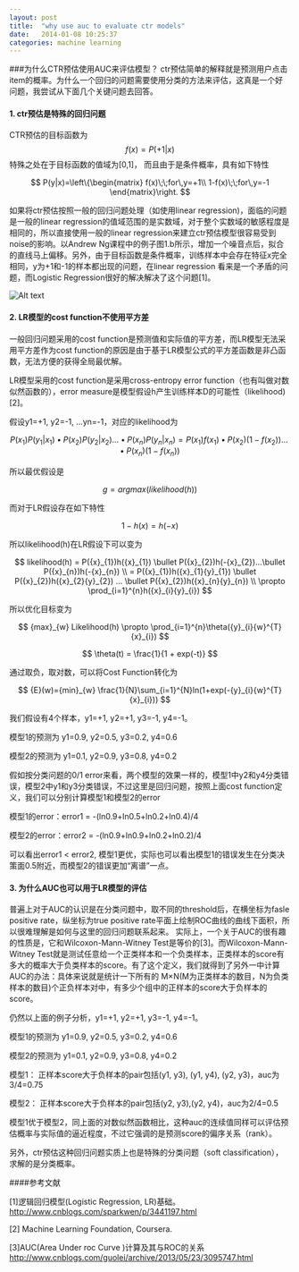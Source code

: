```yaml
---
layout: post
title:  "why use auc to evaluate ctr models"
date:   2014-01-08 10:25:37
categories: machine learning 
---
```


###为什么CTR预估使用AUC来评估模型？
ctr预估简单的解释就是预测用户点击item的概率。为什么一个回归的问题需要使用分类的方法来评估，这真是一个好问题，我尝试从下面几个关键问题去回答。

#### 1. ctr预估是特殊的回归问题

CTR预估的目标函数为
$$
   f(x) = P(+1|x)
$$
特殊之处在于目标函数的值域为[0,1]， 而且由于是条件概率，具有如下特性

$$
    P(y|x)=\left\{\begin{matrix}
                                    f(x)\;\;for\,y=+1\\
                                    1-f(x)\;\;for\,y=-1
\end{matrix}\right.
$$

如果将ctr预估按照一般的回归问题处理（如使用linear regression)，面临的问题是一般的linear regression的值域范围的是实数域，对于整个实数域的敏感程度是相同的，所以直接使用一般的linear regression来建立ctr预估模型很容易受到noise的影响。以Andrew Ng课程中的例子图1.b所示，增加一个噪音点后，拟合的直线马上偏移。另外，由于目标函数是条件概率，训练样本中会存在特征x完全相同，y为+1和-1的样本都出现的问题，在linear regression 看来是一个矛盾的问题，而Logistic Regression很好的解决解决了这个问题[1]。

![Alt text](data:image,local://linear_regression_noise.gif)

#### 2. LR模型的cost function不使用平方差
一般回归问题采用的cost function是预测值和实际值的平方差，而LR模型无法采用平方差作为cost function的原因是由于基于LR模型公式的平方差函数是非凸函数，无法方便的获得全局最优解。

LR模型采用的cost function是采用cross-entropy error function（也有叫做对数似然函数的），error measure是模型假设h产生训练样本D的可能性（likelihood)[2]。

假设y1=+1, y2=-1, ...yn=-1，对应的likelihood为

$$
    P({x}_{1})P({y}_{1}|{x}_{1}) \bullet P({x}_{2})P({y}_{2}|{x}_{2}) ... \bullet P({x}_{n})P({y}_{n}|{x}_{n}) = P({x}_{1})f({x}_{1}) \bullet P({x}_{2})(1-f({x}_{2})) ... \bullet P({x}_{n})(1-f({x}_{n}))
$$

  所以最优假设是

$$
    g = argmax(likelihood(h))
$$

而对于LR假设存在如下特性

$$
    1 - h(x) = h(-x)
$$

所以likelihood(h)在LR假设下可以变为

$$
likelihood(h) = P({x}_{1})h({x}_{1}) \bullet P({x}_{2})h(-{x}_{2})...\bullet P({x}_{n})h(-{x}_{n}) \\
              = P({x}_{1})h({x}_{1}{y}_{1}) \bullet P({x}_{2})h({x}_{2}{y}_{2}) ... \bullet P({x}_{2})h({x}_{n}{y}_{n}) \\
              \propto \prod_{i=1}^{n}h({x}_{i}{y}_{i})
$$

所以优化目标变为

$$
{max}_{w} Likelihood(h) \propto \prod_{i=1}^{n}\theta({y}_{i}{w}^{T}{x}_{i})
$$

$$
\theta(t) = \frac{1}{1 + exp(-t)}
$$

 通过取负，取对数，可以将Cost Function转化为

 $$
 {E}(w)={min}_{w} \frac{1}{N}\sum_{i=1}^{N}ln(1+exp(-{y}_{i}{w}^{T}{x}_{i}))
 $$

我们假设有4个样本，y1=+1, y2=+1, y3=-1, y4=-1。

模型1的预测为 y1=0.9, y2=0.5, y3=0.2, y4=0.6

模型2的预测为 y1=0.1, y2=0.9, y3=0.8, y4=0.2

假如按分类问题的0/1 error来看，两个模型的效果一样的，模型1中y2和y4分类错误，模型2中y1和y3分类错误，不过这里是回归问题，按照上面cost function定义，我们可以分别计算模型1和模型2的error

模型1的error：error1 = -(ln0.9+ln0.5+ln0.2+ln0.4)/4

模型2的error：error2 = -(ln0.9+ln0.9+ln0.2+ln0.2)/4

可以看出error1 < error2, 模型1更优，实际也可以看出模型1的错误发生在分类决策面0.5附近，而模型2的错误更加“离谱”一点。

#### 3. 为什么AUC也可以用于LR模型的评估

普遍上对于AUC的认识是在分类问题中，取不同的threshold后，在横坐标为fasle positive rate，纵坐标为true positive rate平面上绘制ROC曲线的曲线下面积，所以很难理解是如何与这里的回归问题联系起来。
实际上，一个关于AUC的很有趣的性质是，它和Wilcoxon-Mann-Witney Test是等价的[3]。而Wilcoxon-Mann-Witney Test就是测试任意给一个正类样本和一个负类样本，正类样本的score有多大的概率大于负类样本的score。有了这个定义，我们就得到了另外一中计算AUC的办法：具体来说就是统计一下所有的 M×N(M为正类样本的数目，N为负类样本的数目)个正负样本对中，有多少个组中的正样本的score大于负样本的score。

仍然以上面的例子分析，y1=+1, y2=+1, y3=-1, y4=-1。

模型1的预测为 y1=0.9, y2=0.5, y3=0.2, y4=0.6

模型2的预测为 y1=0.1, y2=0.9, y3=0.8, y4=0.2

模型1： 正样本score大于负样本的pair包括(y1, y3), (y1, y4), (y2, y3)，auc为3/4=0.75

模型2： 正样本score大于负样本的pair包括(y2, y3),(y2, y4)，auc为2/4=0.5

模型1优于模型2，同上面的对数似然函数相比，这种auc的连续值同样可以评估预估概率与实际值的逼近程度，不过它强调的是预测score的偏序关系（rank）。

另外，ctr预估这种回归问题实质上也是特殊的分类问题（soft classification），求解的是分类概率。


####参考文献

[1]逻辑回归模型(Logistic Regression, LR)基础。 http://www.cnblogs.com/sparkwen/p/3441197.html

[2] Machine Learning Foundation, Coursera.

[3]AUC(Area Under roc Curve )计算及其与ROC的关系 http://www.cnblogs.com/guolei/archive/2013/05/23/3095747.html
